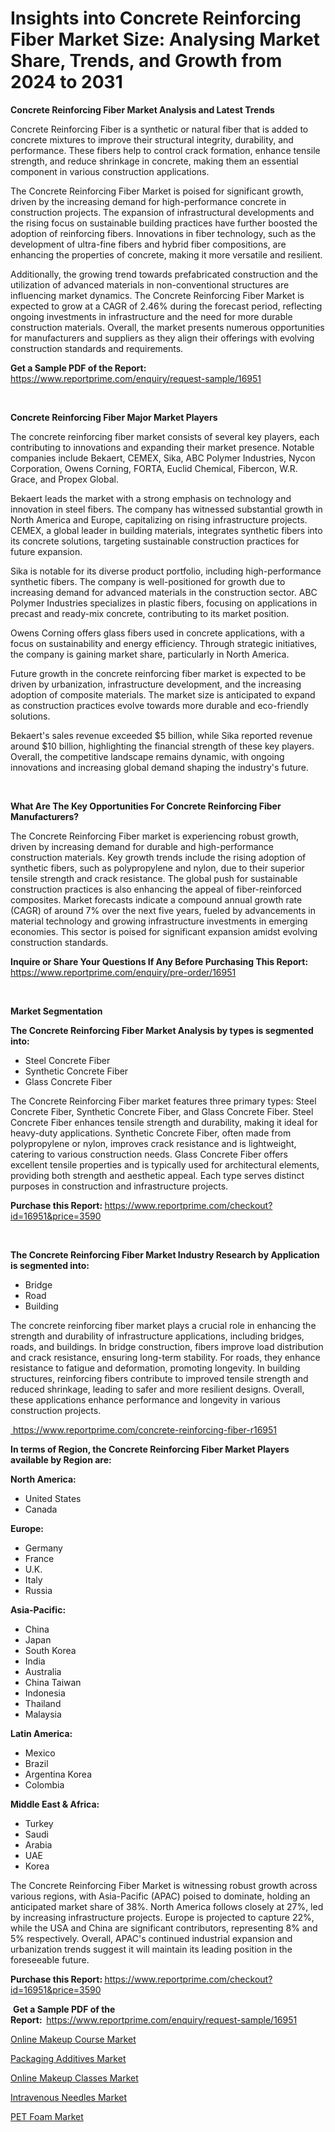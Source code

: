 <p><h1>Insights into Concrete Reinforcing Fiber Market Size: Analysing Market Share, Trends, and Growth from 2024 to 2031</h1></p><p><strong>Concrete Reinforcing Fiber Market Analysis and Latest Trends</strong></p>
<p><p>Concrete Reinforcing Fiber is a synthetic or natural fiber that is added to concrete mixtures to improve their structural integrity, durability, and performance. These fibers help to control crack formation, enhance tensile strength, and reduce shrinkage in concrete, making them an essential component in various construction applications.</p><p>The Concrete Reinforcing Fiber Market is poised for significant growth, driven by the increasing demand for high-performance concrete in construction projects. The expansion of infrastructural developments and the rising focus on sustainable building practices have further boosted the adoption of reinforcing fibers. Innovations in fiber technology, such as the development of ultra-fine fibers and hybrid fiber compositions, are enhancing the properties of concrete, making it more versatile and resilient.</p><p>Additionally, the growing trend towards prefabricated construction and the utilization of advanced materials in non-conventional structures are influencing market dynamics. The Concrete Reinforcing Fiber Market is expected to grow at a CAGR of 2.46% during the forecast period, reflecting ongoing investments in infrastructure and the need for more durable construction materials. Overall, the market presents numerous opportunities for manufacturers and suppliers as they align their offerings with evolving construction standards and requirements.</p></p>
<p><strong>Get a Sample PDF of the Report:&nbsp;</strong> <a href="https://www.reportprime.com/enquiry/request-sample/16951?utm_campaign=102&utm_medium=2&utm_source=Github&utm_content=ia&utm_term=24112024&utm_id=concrete-reinforcing-fiber">https://www.reportprime.com/enquiry/request-sample/16951</a></p>
<p>&nbsp;</p>
<p><strong>Concrete Reinforcing Fiber Major Market Players</strong></p>
<p><p>The concrete reinforcing fiber market consists of several key players, each contributing to innovations and expanding their market presence. Notable companies include Bekaert, CEMEX, Sika, ABC Polymer Industries, Nycon Corporation, Owens Corning, FORTA, Euclid Chemical, Fibercon, W.R. Grace, and Propex Global.</p><p>Bekaert leads the market with a strong emphasis on technology and innovation in steel fibers. The company has witnessed substantial growth in North America and Europe, capitalizing on rising infrastructure projects. CEMEX, a global leader in building materials, integrates synthetic fibers into its concrete solutions, targeting sustainable construction practices for future expansion.</p><p>Sika is notable for its diverse product portfolio, including high-performance synthetic fibers. The company is well-positioned for growth due to increasing demand for advanced materials in the construction sector. ABC Polymer Industries specializes in plastic fibers, focusing on applications in precast and ready-mix concrete, contributing to its market position.</p><p>Owens Corning offers glass fibers used in concrete applications, with a focus on sustainability and energy efficiency. Through strategic initiatives, the company is gaining market share, particularly in North America.</p><p>Future growth in the concrete reinforcing fiber market is expected to be driven by urbanization, infrastructure development, and the increasing adoption of composite materials. The market size is anticipated to expand as construction practices evolve towards more durable and eco-friendly solutions.</p><p>Bekaert's sales revenue exceeded $5 billion, while Sika reported revenue around $10 billion, highlighting the financial strength of these key players. Overall, the competitive landscape remains dynamic, with ongoing innovations and increasing global demand shaping the industry's future.</p></p>
<p>&nbsp;</p>
<p><strong>What Are The Key Opportunities For Concrete Reinforcing Fiber Manufacturers?</strong></p>
<p><p>The Concrete Reinforcing Fiber market is experiencing robust growth, driven by increasing demand for durable and high-performance construction materials. Key growth trends include the rising adoption of synthetic fibers, such as polypropylene and nylon, due to their superior tensile strength and crack resistance. The global push for sustainable construction practices is also enhancing the appeal of fiber-reinforced composites. Market forecasts indicate a compound annual growth rate (CAGR) of around 7% over the next five years, fueled by advancements in material technology and growing infrastructure investments in emerging economies. This sector is poised for significant expansion amidst evolving construction standards.</p></p>
<p><strong>Inquire or Share Your Questions If Any Before Purchasing This Report:</strong> <a href="https://www.reportprime.com/enquiry/pre-order/16951?utm_campaign=102&utm_medium=2&utm_source=Github&utm_content=ia&utm_term=24112024&utm_id=concrete-reinforcing-fiber">https://www.reportprime.com/enquiry/pre-order/16951</a></p>
<p>&nbsp;</p>
<p><strong>Market Segmentation</strong></p>
<p><strong>The Concrete Reinforcing Fiber Market Analysis by types is segmented into:</strong></p>
<p><ul><li>Steel Concrete Fiber</li><li>Synthetic Concrete Fiber</li><li>Glass Concrete Fiber</li></ul></p>
<p><p>The Concrete Reinforcing Fiber market features three primary types: Steel Concrete Fiber, Synthetic Concrete Fiber, and Glass Concrete Fiber. Steel Concrete Fiber enhances tensile strength and durability, making it ideal for heavy-duty applications. Synthetic Concrete Fiber, often made from polypropylene or nylon, improves crack resistance and is lightweight, catering to various construction needs. Glass Concrete Fiber offers excellent tensile properties and is typically used for architectural elements, providing both strength and aesthetic appeal. Each type serves distinct purposes in construction and infrastructure projects.</p></p>
<p><strong>Purchase this Report:&nbsp;</strong><a href="https://www.reportprime.com/checkout?id=16951&price=3590&utm_campaign=102&utm_medium=2&utm_source=Github&utm_content=ia&utm_term=24112024&utm_id=concrete-reinforcing-fiber">https://www.reportprime.com/checkout?id=16951&price=3590</a></p>
<p>&nbsp;</p>
<p><strong>The Concrete Reinforcing Fiber Market Industry Research by Application is segmented into:</strong></p>
<p><ul><li>Bridge</li><li>Road</li><li>Building</li></ul></p>
<p><p>The concrete reinforcing fiber market plays a crucial role in enhancing the strength and durability of infrastructure applications, including bridges, roads, and buildings. In bridge construction, fibers improve load distribution and crack resistance, ensuring long-term stability. For roads, they enhance resistance to fatigue and deformation, promoting longevity. In building structures, reinforcing fibers contribute to improved tensile strength and reduced shrinkage, leading to safer and more resilient designs. Overall, these applications enhance performance and longevity in various construction projects.</p></p>
<p><a href="https://www.reportprime.com/concrete-reinforcing-fiber-r16951?utm_campaign=102&utm_medium=2&utm_source=Github&utm_content=ia&utm_term=24112024&utm_id=concrete-reinforcing-fiber">&nbsp;https://www.reportprime.com/concrete-reinforcing-fiber-r16951</a></p>
<p><strong>In terms of Region, the Concrete Reinforcing Fiber Market Players available by Region are:</strong></p>
<p>
    <p> <strong> North America: </strong>
        <ul>
            <li>United States</li>
            <li>Canada</li>
        </ul>
        </p> 
    <p> <strong> Europe: </strong>
        <ul>
            <li>Germany</li>
            <li>France</li>
            <li>U.K.</li>
            <li>Italy</li>
            <li>Russia</li>
        </ul>
        </p> 
    <p> <strong> Asia-Pacific: </strong>
        <ul>
            <li>China</li>
            <li>Japan</li>
            <li>South Korea</li>
            <li>India</li>
            <li>Australia</li>
            <li>China Taiwan</li>
            <li>Indonesia</li>
            <li>Thailand</li>
            <li>Malaysia</li>
        </ul>
        </p> 
    <p> <strong> Latin America: </strong>
        <ul>
            <li>Mexico</li>
            <li>Brazil</li>
            <li>Argentina Korea</li>
            <li>Colombia</li>
        </ul>
        </p> 
    <p> <strong> Middle East & Africa: </strong>
        <ul>
            <li>Turkey</li>
            <li>Saudi</li>
            <li>Arabia</li>
            <li>UAE</li>
            <li>Korea</li>
        </ul>
    </p>
    </p>
<p><p>The Concrete Reinforcing Fiber Market is witnessing robust growth across various regions, with Asia-Pacific (APAC) poised to dominate, holding an anticipated market share of 38%. North America follows closely at 27%, led by increasing infrastructure projects. Europe is projected to capture 22%, while the USA and China are significant contributors, representing 8% and 5% respectively. Overall, APAC's continued industrial expansion and urbanization trends suggest it will maintain its leading position in the foreseeable future.</p></p>
<p><strong>Purchase this Report: </strong><a href="https://www.reportprime.com/checkout?id=16951&price=3590&utm_campaign=102&utm_medium=2&utm_source=Github&utm_content=ia&utm_term=24112024&utm_id=concrete-reinforcing-fiber">https://www.reportprime.com/checkout?id=16951&price=3590</a></p>
<p>&nbsp;<strong>Get a Sample PDF of the Report:&nbsp;&nbsp;</strong><a href="https://www.reportprime.com/enquiry/request-sample/16951?utm_campaign=102&utm_medium=2&utm_source=Github&utm_content=ia&utm_term=24112024&utm_id=concrete-reinforcing-fiber">https://www.reportprime.com/enquiry/request-sample/16951</a></p>
<p><strong></strong></p>
<p><p><a href="https://issuu.com/reportprime-2/docs/online-makeup-course-market-size-20_9f9eb03e0a2a0a?utm_campaign=102&utm_medium=2&utm_source=Github&utm_content=ia&utm_term=24112024&utm_id=concrete-reinforcing-fiber">Online Makeup Course Market</a></p><p><a href="https://github.com/aclinard83/Market-Research-Report-List-1/blob/main/packaging-additives-market.md?utm_campaign=102&utm_medium=2&utm_source=Github&utm_content=ia&utm_term=24112024&utm_id=concrete-reinforcing-fiber">Packaging Additives Market</a></p><p><a href="https://issuu.com/reportprime-2/docs/online-makeup-classes-market-size-2_6705717bf21398?utm_campaign=102&utm_medium=2&utm_source=Github&utm_content=ia&utm_term=24112024&utm_id=concrete-reinforcing-fiber">Online Makeup Classes Market</a></p><p><a href="https://www.linkedin.com/pulse/lucrative-growth-intravenous-needles-market-forecasted-cagr-3mb1e?utm_campaign=102&utm_medium=2&utm_source=Github&utm_content=ia&utm_term=24112024&utm_id=concrete-reinforcing-fiber">Intravenous Needles Market</a></p><p><a href="https://github.com/NargisHussain75/Market-Research-Report-List-1/blob/main/pet-foam-market.md?utm_campaign=102&utm_medium=2&utm_source=Github&utm_content=ia&utm_term=24112024&utm_id=concrete-reinforcing-fiber">PET Foam Market</a></p></p>